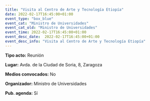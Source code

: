 ---
title: "Visita al Centro de Arte y Tecnología Etiopía"
date: 2022-02-17T16:45:00+01:00
event_type: "box_blue" 
event_cat: "Ministro de Universidades"
event_cat_old: "Ministro de Universidades"
event_time: 2022-02-17T16:45:00+01:00
event_desc_date:  2022-02-17T16:45:00+01:00
event_desc_info: "Visita al Centro de Arte y Tecnología Etiopía"
---<p class="card-light list_schedule_description"><b>Tipo acto:</b> Reunión   
</p><p class="card-light list_schedule_description"><b>Lugar:</b> Avda. de la Ciudad de Soria, 8, Zaragoza
</p><p class="card-light list_schedule_description"><b>Medios convocados:</b> No
</p><p class="card-light list_schedule_description"><b>Organizador:</b> Ministro de Universidades </p><p class="card-light list_schedule_description"><b>Pub. agenda:</b> Sí 
</p>